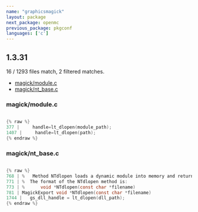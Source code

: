 ```yaml
---
name: "graphicsmagick"
layout: package
next_package: openmc
previous_package: pkgconf
languages: ['c']
---
```

## 1.3.31
16 / 1293 files match, 2 filtered matches.

 - [magick/module.c](#magickmodulec)
 - [magick/nt_base.c](#magicknt_basec)

### magick/module.c

```c

{% raw %}
377 |     handle=lt_dlopen(module_path);
1407 |     handle=lt_dlopen(path);
{% endraw %}

```
### magick/nt_base.c

```c

{% raw %}
768 | %   Method NTdlopen loads a dynamic module into memory and returns a handle
771 | %  The format of the NTdlopen method is:
773 | %      void *NTdlopen(const char *filename)
781 | MagickExport void *NTdlopen(const char *filename)
1744 |   gs_dll_handle = lt_dlopen(dll_path);
{% endraw %}

```